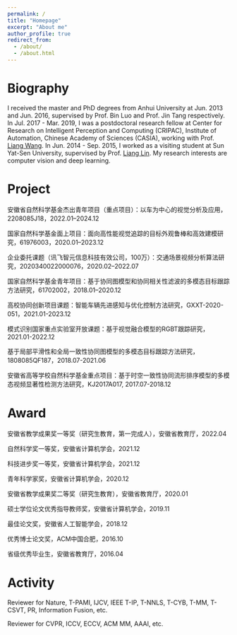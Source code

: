 ```yaml
---
permalink: /
title: "Homepage"
excerpt: "About me"
author_profile: true
redirect_from: 
  - /about/
  - /about.html
---
```


Biography
======
I received the master and PhD degrees from Anhui University at Jun. 2013 and Jun. 2016, supervised by Prof. Bin Luo and Prof. Jin Tang respectively. In Jul. 2017 - Mar. 2019, I was a postdoctoral research fellow at Center for Research on Intelligent Perception and Computing (CRIPAC), Institute of Automation, Chinese Academy of Sciences (CASIA), working with Prof. [Liang Wang](http://www.cbsr.ia.ac.cn/users/liangwang/). In Jun. 2014 - Sep. 2015, I worked as a visiting student at Sun Yat-Sen University, supervised by Prof. [Liang Lin](http://www.linliang.net/). My research interests are computer vision and deep learning.





Project
======
安徽省自然科学基金杰出青年项目（重点项目）：以车为中心的视觉分析及应用，2208085J18，2022.01–2024.12

国家自然科学基金面上项目：面向高性能视觉追踪的目标外观鲁棒和高效建模研究，61976003，2020.01–2023.12

企业委托课题（讯飞智元信息科技有效公司，100万）：交通场景视频分析算法研究，2020340022000076，2020.02–2022.07

国家自然科学基金青年项目：基于协同图模型和协同相关性滤波的多模态目标跟踪方法研究，61702002，2018.01–2020.12

高校协同创新项目课题：智能车辆先进感知与优化控制方法研究，GXXT-2020-051，2021.01-2023.12

模式识别国家重点实验室开放课题：基于视觉融合模型的RGBT跟踪研究，2021.01-2022.12

基于局部平滑性和全局一致性协同图模型的多模态目标跟踪方法研究，1808085QF187，2018.07-2021.06

安徽省高等学校自然科学基金重点项目：基于时空一致性协同流形排序模型的多模态视频显著性检测方法研究，KJ2017A017, 2017.07-2018.12

Award
======
安徽省教学成果奖一等奖（研究生教育，第一完成人），安徽省教育厅，2022.04

自然科学奖一等奖，安徽省计算机学会，2021.12

科技进步奖一等奖，安徽省计算机学会，2021.12

青年科学家奖，安徽省计算机学会，2020.12

安徽省教学成果奖二等奖（研究生教育），安徽省教育厅，2020.01

硕士学位论文优秀指导教师奖，安徽省计算机学会，2019.11

最佳论文奖，安徽省人工智能学会，2018.12

优秀博士论文奖，ACM中国合肥，2016.10

省级优秀毕业生，安徽省教育厅，2016.04



Activity
======
Reviewer for Nature, T-PAMI, IJCV, IEEE T-IP, T-NNLS, T-CYB, T-MM, T-CSVT, PR, Information Fusion, etc.

Reviewer for CVPR, ICCV, ECCV, ACM MM, AAAI, etc.

